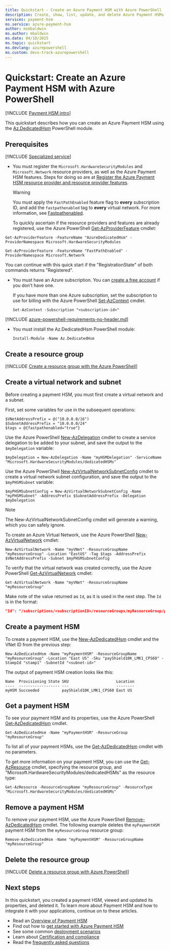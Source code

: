 ```yaml
---
title: Quickstart - Create an Azure Payment HSM with Azure PowerShell
description: Create, show, list, update, and delete Azure Payment HSMs by using Azure PowerShell
services: payment-hsm
ms.service: azure-payment-hsm
author: msmbaldwin
ms.author: mbaldwin
ms.date: 04/10/2025
ms.topic: quickstart
ms.devlang: azurepowershell
ms.custom: devx-track-azurepowershell
---
```


# Quickstart: Create an Azure Payment HSM with Azure PowerShell

[!INCLUDE [Payment HSM intro](./includes/about-payment-hsm.md)]

This quickstart describes how you can create an Azure Payment HSM using the [Az.DedicatedHsm](/powershell/module/az.dedicatedhsm) PowerShell module.

## Prerequisites

[!INCLUDE [Specialized service](./includes/specialized-service.md)]

- You must register the `Microsoft.HardwareSecurityModules` and `Microsoft.Network` resource providers, as well as the Azure Payment HSM features. Steps for doing so are at [Register the Azure Payment HSM resource provider and resource provider features](register-payment-hsm-resource-providers.md).

  > [!WARNING]
  > You must apply the `FastPathEnabled` feature flag to **every** subscription ID, and add the `fastpathenabled` tag to **every** virtual network. For more information, see [Fastpathenabled](fastpathenabled.md).

  To quickly ascertain if the resource providers and features are already registered, use the Azure PowerShell [Get-AzProviderFeature](/powershell/module/az.resources/get-azproviderfeature) cmdlet:

```azurepowershell-interactive
Get-AzProviderFeature -FeatureName "AzureDedicatedHsm" -ProviderNamespace Microsoft.HardwareSecurityModules

Get-AzProviderFeature -FeatureName "FastPathEnabled" -ProviderNamespace Microsoft.Network
```

You can continue with this quick start if the "RegistrationState" of both commands returns "Registered".

- You must have an Azure subscription. You can [create a free account](https://azure.microsoft.com/pricing/purchase-options/azure-account?cid=msft_learn) if you don't have one.
  
    If you have more than one Azure subscription, set the subscription to use for billing with the Azure PowerShell [Set-AzContext](/powershell/module/az.accounts/set-azcontext) cmdlet.
  
    ```azurepowershell-interactive
    Set-AzContext -Subscription "<subscription-id>"
    ```

[!INCLUDE [azure-powershell-requirements-no-header.md](~/reusable-content/ce-skilling/azure/includes/azure-powershell-requirements-no-header.md)]

- You must install the Az.DedicatedHsm PowerShell module:

  ```azurepowershell-interactive
  Install-Module -Name Az.DedicatedHsm
  ```

## Create a resource group

[!INCLUDE [Create a resource group with the Azure PowerShell](../../includes/powershell-rg-create.md)]

## Create a virtual network and subnet

Before creating a payment HSM, you must first create a virtual network and a subnet.

First, set some variables for use in the subsequent operations:

```azurepowershell-interactive
$VNetAddressPrefix = @("10.0.0.0/16")
$SubnetAddressPrefix = "10.0.0.0/24"
$tags = @{fastpathenabled="true"}
```

Use the Azure PowerShell [New-AzDelegation](/powershell/module/az.network/new-azdelegation) cmdlet to create a service delegation to be added to your subnet, and save the output to the `$myDelegation` variable:

```azurepowershell-interactive
$myDelegation = New-AzDelegation -Name "myHSMDelegation" -ServiceName "Microsoft.HardwareSecurityModules/dedicatedHSMs"
```

Use the Azure PowerShell [New-AzVirtualNetworkSubnetConfig](/powershell/module/az.network/new-azvirtualnetworksubnetconfig) cmdlet to create a virtual network subnet configuration, and save the output to the `$myPHSMSubnet` variable:

```azurepowershell-interactive
$myPHSMSubnetConfig = New-AzVirtualNetworkSubnetConfig -Name "myPHSMSubnet" -AddressPrefix $SubnetAddressPrefix -Delegation $myDelegation
```

> [!NOTE]
> The New-AzVirtualNetworkSubnetConfig cmdlet will generate a warning, which you can safely ignore.

To create an Azure Virtual Network, use the Azure PowerShell [New-AzVirtualNetwork](/powershell/module/az.network/new-azvirtualnetwork) cmdlet:

```azurepowershell-interactive
New-AzVirtualNetwork -Name "myVNet" -ResourceGroupName "myResourceGroup" -Location "EastUS" -Tag $tags -AddressPrefix $VNetAddressPrefix -Subnet $myPHSMSubnetConfig
```

To verify that the virtual network was created correctly, use the Azure PowerShell [Get-AzVirtualNetwork](/powershell/module/az.network/get-azvirtualnetwork) cmdlet:

```azurepowershell-interactive
Get-AzVirtualNetwork -Name "myVNet" -ResourceGroupName "myResourceGroup"
```

Make note of the value returned as `Id`, as it is used in the next step.  The `Id` is in the format:

```json
"Id": "/subscriptions/<subscriptionID>/resourceGroups/myResourceGroup/providers/Microsoft.Network/virtualNetworks/myVNet/subnets/myPHSMSubnet",
```

## Create a payment HSM

To create a payment HSM, use the [New-AzDedicatedHsm](/powershell/module/az.dedicatedhsm/new-azdedicatedhsm) cmdlet and the VNet ID from the previous step:

```azurepowershell-interactive
New-AzDedicatedHsm -Name "myPaymentHSM" -ResourceGroupName "myResourceGroup" -Location "East US" -Sku "payShield10K_LMK1_CPS60" -StampId "stamp1" -SubnetId "<subnet-id>"
```

The output of payment HSM creation looks like this:

```Output
Name  Provisioning State SKU                     Location
----  ------------------ ---                     --------
myHSM Succeeded          payShield10K_LMK1_CPS60 East US
```

## Get a payment HSM

To see your payment HSM and its properties, use the Azure PowerShell [Get-AzDedicatedHsm](/powershell/module/az.dedicatedhsm/get-azdedicatedhsm) cmdlet.

```azurepowershell-interactive
Get-AzDedicatedHsm -Name "myPaymentHSM" -ResourceGroup "myResourceGroup"
```

To list all of your payment HSMs, use the [Get-AzDedicatedHsm](/powershell/module/az.dedicatedhsm/get-azdedicatedhsm) cmdlet with no parameters.

To get more information on your payment HSM, you can use the [Get-AzResource](/powershell/module/az.dedicatedhsm/get-azdedicatedhsm) cmdlet, specifying the resource group, and "Microsoft.HardwareSecurityModules/dedicatedHSMs" as the resource type:

```azurepowershell-interactive
Get-AzResource -ResourceGroupName "myResourceGroup" -ResourceType "Microsoft.HardwareSecurityModules/dedicatedHSMs"
```

## Remove a payment HSM

To remove your payment HSM, use the Azure PowerShell [Remove-AzDedicatedHsm](/powershell/module/az.dedicatedhsm/remove-azdedicatedhsm) cmdlet. The following example deletes the `myPaymentHSM` payment HSM from the `myResourceGroup` resource group:

```azurepowershell-interactive
Remove-AzDedicatedHsm -Name "myPaymentHSM" -ResourceGroupName "myResourceGroup"
```

## Delete the resource group

[!INCLUDE [Delete a resource group with Azure PowerShell](../../includes/powershell-rg-delete.md)]

## Next steps

In this quickstart, you created a payment HSM, viewed and updated its properties, and deleted it. To learn more about Payment HSM and how to integrate it with your applications, continue on to these articles.

- Read an [Overview of Payment HSM](overview.md)
- Find out how to [get started with Azure Payment HSM](getting-started.md)
- See some common [deployment scenarios](deployment-scenarios.md)
- Learn about [Certification and compliance](certification-compliance.md)
- Read the [frequently asked questions](faq.yml)
